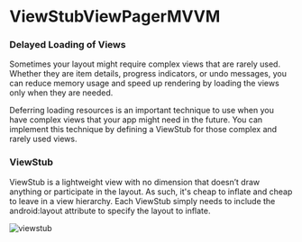 # ViewStubViewPagerMVVM
### Delayed Loading of Views

Sometimes your layout might require complex views that are rarely used. Whether they are item details, progress indicators, or undo messages, you can reduce memory usage and speed up rendering by loading the views only when they are needed.

Deferring loading resources is an important technique to use when you have complex views that your app might need in the future. You can implement this technique by defining a ViewStub for those complex and rarely used views.

### ViewStub

ViewStub is a lightweight view with no dimension that doesn’t draw anything or participate in the layout. As such, it's cheap to inflate and cheap to leave in a view hierarchy. Each ViewStub simply needs to include the android:layout attribute to specify the layout to inflate.

![viewstub](https://user-images.githubusercontent.com/42339771/78687522-e022bf80-7911-11ea-9072-3e7005414374.gif)
